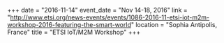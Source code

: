 +++
date = "2016-11-14"
event_date = "Nov 14-18, 2016"
link = "http://www.etsi.org/news-events/events/1086-2016-11-etsi-iot-m2m-workshop-2016-featuring-the-smart-world"
location = "Sophia Antipolis, France"
title = "ETSI IoT/M2M Workshop"
+++

